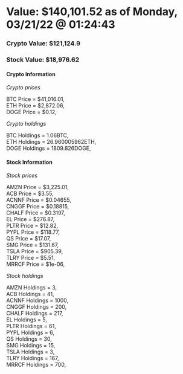 # Value: $140,101.52 as of Monday, 03/21/22 @ 01:24:43 

### Crypto Value: $121,124.9

### Stock Value: $18,976.62

#### Crypto Information 
*Crypto prices* 

BTC Price = $41,016.01,  
ETH Price = $2,872.06,  
DOGE Price = $0.12,  


*Crypto holdings* 

BTC Holdings = 1.06BTC,  
ETH Holdings = 26.960005962ETH,  
DOGE Holdings = 1809.826DOGE,  


#### Stock Information 

*Stock prices* 

AMZN Price = $3,225.01,  
ACB Price = $3.55,  
ACNNF Price = $0.04655,  
CNGGF Price = $0.18815,  
CHALF Price = $0.3197,  
EL Price = $276.87,  
PLTR Price = $12.82,  
PYPL Price = $118.77,  
QS Price = $17.07,  
SMG Price = $131.67,  
TSLA Price = $905.39,  
TLRY Price = $5.51,  
MRRCF Price = $1e-06,  


*Stock holdings* 

AMZN Holdings = 3,  
ACB Holdings = 41,  
ACNNF Holdings = 1000,  
CNGGF Holdings = 200,  
CHALF Holdings = 217,  
EL Holdings = 5,  
PLTR Holdings = 61,  
PYPL Holdings = 6,  
QS Holdings = 30,  
SMG Holdings = 15,  
TSLA Holdings = 3,  
TLRY Holdings = 167,  
MRRCF Holdings = 700,  


